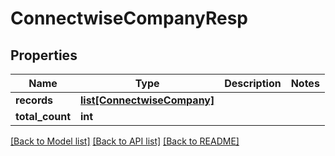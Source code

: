 # ConnectwiseCompanyResp

## Properties
Name | Type | Description | Notes
------------ | ------------- | ------------- | -------------
**records** | [**list[ConnectwiseCompany]**](ConnectwiseCompany.md) |  | 
**total_count** | **int** |  | 

[[Back to Model list]](../README.md#documentation-for-models) [[Back to API list]](../README.md#documentation-for-api-endpoints) [[Back to README]](../README.md)

